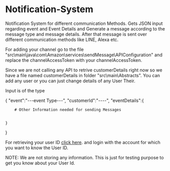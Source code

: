 # Notification-System

Notification System for different communication Methods. Gets JSON input regarding event and Event Details and Generate a message according to the message type and message details. After that message is sent over different communication methods like LINE, Alexa etc.

For adding your channel go to the file "src\main\java\com\Amazon\services\sendMessage\APIConfiguration" and replace the channelAccessToken with your channelAccessToken.
 
Since we are not calling any API to retrive customerDetails right now so we have a file named customerDetails in folder "src\main\Abstracts". You can add any user or you can just change details of any User Their.


Input is of the type

{
	"event":"---event Type---",
	"customerId":"----",
	"eventDetails":{

		# Other Information needed for sending Messages


	}
}

For retrieving your user ID [click here](https://get-profile.herokuapp.com/). and login with the account for which you want to know the User ID.

NOTE: We are not storing any information. This is just for testing purpose to get you know about your User Id.
